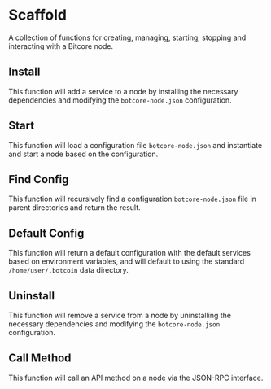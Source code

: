 # Scaffold
A collection of functions for creating, managing, starting, stopping and interacting with a Bitcore node.

## Install
This function will add a service to a node by installing the necessary dependencies and modifying the `botcore-node.json` configuration.

## Start
This function will load a configuration file `botcore-node.json` and instantiate and start a node based on the configuration.

## Find Config
This function will recursively find a configuration `botcore-node.json` file in parent directories and return the result.

## Default Config
This function will return a default configuration with the default services based on environment variables, and will default to using the standard `/home/user/.botcoin` data directory.

## Uninstall
This function will remove a service from a node by uninstalling the necessary dependencies and modifying the `botcore-node.json` configuration.

## Call Method
This function will call an API method on a node via the JSON-RPC interface.
